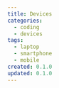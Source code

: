 ```yaml
---
title: Devices
categories:
  - coding
  - devices
tags:
  - laptop
  - smartphone
  - mobile
created: 0.1.0
updated: 0.1.0
---
```


